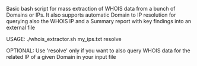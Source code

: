 Basic bash script for mass extraction of WHOIS data from a bunch of Domains or IPs. It also supports automatic Domain to IP resolution for querying also the WHOIS IP and a Summary report with key findings into an external file

USAGE: ./whois_extractor.sh my_ips.txt resolve

OPTIONAL: Use 'resolve' only if you want to also query WHOIS data for the related IP of a given Domain in your input file
